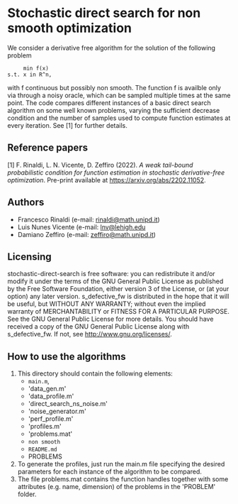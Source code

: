 # Stochastic direct search for non smooth optimization
We consider a derivative free algorithm for the solution of the following problem

         min f(x)
    s.t. x in R^n,
    
with f continuous but possibly non smooth. The function f is availble only via through a noisy oracle, which can be sampled multiple times at the same point. The code compares different instances of a basic direct search algorithm on some well known problems, varying the sufficient decrease condition and the number of samples used to compute function estimates at every iteration. See [1] for further details. 

## Reference papers

[1] F. Rinaldi, L. N. Vicente, D. Zeffiro (2022). _A weak tail-bound probabilistic condition for function
estimation in stochastic derivative-free optimization_. Pre-print available at <https://arxiv.org/abs/2202.11052>.


## Authors

* Francesco Rinaldi (e-mail: [rinaldi@math.unipd.it](mailto:rinaldi@math.unipd.it))
* Luis Nunes Vicente  (e-mail: [lnv@lehigh.edu](mailto:lnv@lehigh.edu)
* Damiano Zeffiro (e-mail: [zeffiro@math.unipd.it](mailto:zeffiro@math.unipd.it))

## Licensing

stochastic-direct-search is free software: you can redistribute it and/or modify
it under the terms of the GNU General Public License as published by
the Free Software Foundation, either version 3 of the License, or
(at your option) any later version.
s_defective_fw is distributed in the hope that it will be useful,
but WITHOUT ANY WARRANTY; without even the implied warranty of
MERCHANTABILITY or FITNESS FOR A PARTICULAR PURPOSE. See the
GNU General Public License for more details.
You should have received a copy of the GNU General Public License
along with s_defective_fw. If not, see <http://www.gnu.org/licenses/>.

## How to use the algorithms


1. This directory should contain the following elements:
    * `main.m`,
    * 'data_gen.m'
    * 'data_profile.m'
    * 'direct_search_ns_noise.m'
    * 'noise_generator.m'
    * 'perf_profile.m'
    * 'profiles.m'
    * 'problems.mat'
    * `non smooth`
    * `README.md`
    * PROBLEMS
2. To generate the profiles, just run the main.m file specifying the desired parameters for each instance of the algorithm to be compared.
3. The file problems.mat contains the function handles together with some attributes (e.g. name, dimension) of the problems in the 'PROBLEM' folder.
